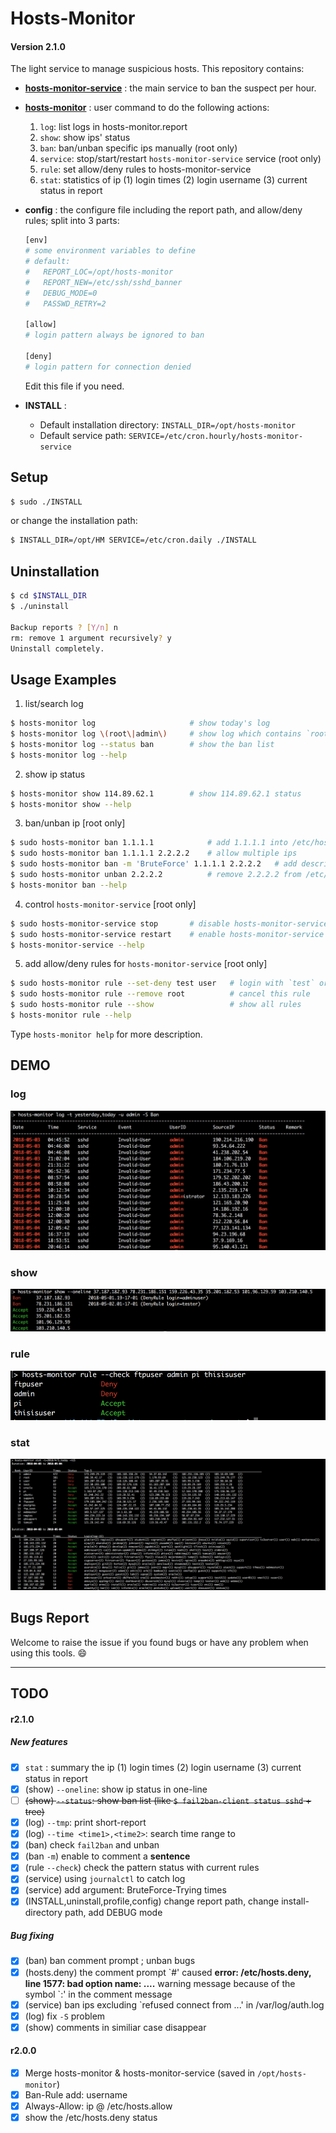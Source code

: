 # Hosts-Monitor

#### Version 2.1.0


The light service to manage suspicious hosts.  This repository contains:

* **[hosts-monitor-service](./service)** : 
    the main service to ban the suspect per hour. 

* **[hosts-monitor](./bin)** : 
    user command to do the following actions:

    1. `log`:       list logs in hosts-monitor.report
    2. `show`:      show ips' status
    3. `ban`:       ban/unban specific ips manually (root only)
    4. `service`:   stop/start/restart `hosts-monitor-service` service (root only)
    5. `rule`:      set allow/deny rules to hosts-monitor-service
    6. `stat`:      statistics of ip (1) login times (2) login username (3) current status in report

* **config** :
    the configure file including the report path, and allow/deny rules; split into 3 parts:

    ```sh
    [env]
    # some environment variables to define
    # default:
    #   REPORT_LOC=/opt/hosts-monitor
    #   REPORT_NEW=/etc/ssh/sshd_banner
    #   DEBUG_MODE=0
    #   PASSWD_RETRY=2

    [allow]
    # login pattern always be ignored to ban

    [deny]
    # login pattern for connection denied

    ```

    Edit this file if you need.

* **INSTALL** :
    * Default installation directory: `INSTALL_DIR=/opt/hosts-monitor`
    * Default service path: `SERVICE=/etc/cron.hourly/hosts-monitor-service`


## Setup

```sh
$ sudo ./INSTALL
```

or change the installation path:
```sh
$ INSTALL_DIR=/opt/HM SERVICE=/etc/cron.daily ./INSTALL
```

## Uninstallation

```sh
$ cd $INSTALL_DIR
$ ./uninstall

Backup reports ? [Y/n] n
rm: remove 1 argument recursively? y
Uninstall completely.
```


## Usage Examples

   1. list/search log

```sh
$ hosts-monitor log                     # show today's log
$ hosts-monitor log \(root\|admin\)     # show log which contains `root` or `admin`
$ hosts-monitor log --status ban        # show the ban list
$ hosts-monitor log --help
```

   2. show ip status

```sh
$ hosts-monitor show 114.89.62.1        # show 114.89.62.1 status
$ hosts-monitor show --help
```

   3. ban/unban ip [root only]

```sh
$ sudo hosts-monitor ban 1.1.1.1            # add 1.1.1.1 into /etc/hosts.deny
$ sudo hosts-monitor ban 1.1.1.1 2.2.2.2    # allow multiple ips
$ sudo hosts-monitor ban -m 'BruteForce' 1.1.1.1 2.2.2.2   # add description(no space) about ips
$ sudo hosts-monitor unban 2.2.2.2          # remove 2.2.2.2 from /etc/hosts.deny
$ hosts-monitor ban --help
```

   4. control `hosts-monitor-service` [root only]

```sh
$ sudo hosts-monitor-service stop       # disable hosts-monitor-service
$ sudo hosts-monitor-service restart    # enable hosts-monitor-service and run it
$ hosts-monitor-service --help
```

   5. add allow/deny rules for `hosts-monitor-service` [root only]

```sh
$ sudo hosts-monitor rule --set-deny test user   # login with `test` or `user` will be rejected
$ sudo hosts-monitor rule --remove root          # cancel this rule
$ sudo hosts-monitor rule --show                 # show all rules
$ hosts-monitor rule --help
```

Type `hosts-monitor help` for more description.

## DEMO

### log

![](./demo/log.png)

### show
![](./demo/show.png)

### rule
![](./demo/rule.png)

### stat
![](./demo/stat.png)


## Bugs Report

Welcome to raise the issue if you found bugs or have any problem when using this tools. :smile:

---

## TODO
#### r2.1.0
##### New features
- [x] `stat` : summary the ip (1) login times (2) login username (3) current status in report
- [x] (show) `--oneline`: show ip status in one-line
- [ ] ~~(show) `--status`: show ban list (like `$ fail2ban-client status sshd` + tree)~~
- [x] (log) `--tmp`: print short-report
- [x] (log) `--time <time1>,<time2>`: search time range <time1> to <time2>
- [x] (ban) check `fail2ban` and unban
- [x] (ban `-m`) enable to comment a **sentence**
- [x] (rule `--check`) check the pattern status with current rules
- [x] (service) using `journalctl` to catch log
- [x] (service) add argument: BruteForce-Trying times
- [x] (INSTALL,uninstall,profile,config) change report path, change install-directory path, add DEBUG mode

##### Bug fixing
- [x] (ban) ban comment prompt ; unban bugs
- [x] (hosts.deny) the comment prompt \`#' caused **error: /etc/hosts.deny, line 1577: bad option name: ....** warning message because of the symbol \`:' in the comment message
- [x] (service) ban ips excluding \`refused connect from ...' in /var/log/auth.log
- [x] (log) fix `-S` problem
- [x] (show) comments in similiar case disappear

#### r2.0.0
- [x] Merge hosts-monitor & hosts-monitor-service (saved in `/opt/hosts-monitor`)
- [x] Ban-Rule add: username
- [x] Always-Allow: ip @ /etc/hosts.allow
- [x] show the /etc/hosts.deny status
